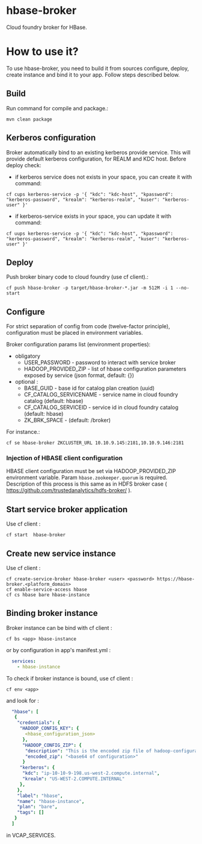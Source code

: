 hbase-broker
================
Cloud foundry broker for HBase.

# How to use it?
To use hbase-broker, you need to build it from sources configure, deploy, create instance and bind it to your app. Follow steps described below. 

## Build 
Run command for compile and package.: 
```
mvn clean package
```

## Kerberos configuration
Broker automatically bind to an existing kerberos provide service. This will provide default kerberos configuration, for REALM and KDC host. Before deploy check:

- if kerberos service does not exists in your space, you can create it with command:
```
cf cups kerberos-service -p '{ "kdc": "kdc-host", "kpassword": "kerberos-password", "krealm": "kerberos-realm", "kuser": "kerberos-user" }'
```

- if kerberos-service exists in your space, you can update it with command:
```
cf uups kerberos-service -p '{ "kdc": "kdc-host", "kpassword": "kerberos-password", "krealm": "kerberos-realm", "kuser": "kerberos-user" }'
```

## Deploy 
Push broker binary code to cloud foundry (use cf client).:
```
cf push hbase-broker -p target/hbase-broker-*.jar -m 512M -i 1 --no-start
```

## Configure
For strict separation of config from code (twelve-factor principle), configuration must be placed in environment variables.
 
Broker configuration params list (environment properties):
* obligatory
  * USER_PASSWORD - password to interact with service broker
  * HADOOP_PROVIDED_ZIP - list of hbase configuration parameters exposed by service (json format, default: {})
* optional :
  * BASE_GUID - base id for catalog plan creation (uuid)
  * CF_CATALOG_SERVICENAME - service name in cloud foundry catalog (default: hbase)
  * CF_CATALOG_SERVICEID - service id in cloud foundry catalog (default: hbase)
  * ZK_BRK_SPACE - (default: /broker)

For instance.:
```
cf se hbase-broker ZKCLUSTER_URL 10.10.9.145:2181,10.10.9.146:2181
```

### Injection of HBASE client configuration
HBASE client configuration must be set via HADOOP_PROVIDED_ZIP environment variable. Param `hbase.zookeeper.quorum` is required. Description of this process is this same as in HDFS broker case ( https://github.com/trustedanalytics/hdfs-broker/ ).

## Start  service broker application

Use cf client :
```
cf start  hbase-broker
```
## Create new service instance 
  
Use cf client : 
```
cf create-service-broker hbase-broker <user> <password> https://hbase-broker.<platform_domain>
cf enable-service-access hbase
cf cs hbase bare hbase-instance
```

## Binding broker instance

Broker instance can be bind with cf client :
```
cf bs <app> hbase-instance
```
or by configuration in app's manifest.yml : 
```yaml
  services:
    - hbase-instance
```

To check if broker instance is bound, use cf client : 
```
cf env <app>
```
and look for : 
```yaml
  "hbase": [
   {
    "credentials": {
     "HADOOP_CONFIG_KEY": {
       <hbase_configuration_json>
      },
      "HADOOP_CONFIG_ZIP": {
       "description": "This is the encoded zip file of hadoop-configuration",
       "encoded_zip": "<base64 of configuration>"
      }
     "kerberos": {
      "kdc": "ip-10-10-9-198.us-west-2.compute.internal",
      "krealm": "US-WEST-2.COMPUTE.INTERNAL"
     },
    },
    "label": "hbase",
    "name": "hbase-instance",
    "plan": "bare",
    "tags": []
   }
  ]
```
in VCAP_SERVICES.
